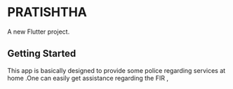 # PRATISHTHA

A new Flutter project.

## Getting Started
This app is basically designed to provide some police regarding services at home .One can easily get assistance regarding the FIR ,
